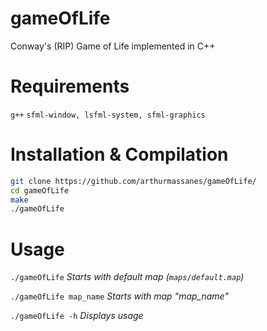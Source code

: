 # gameOfLife
Conway's (RIP) Game of Life implemented in C++

# Requirements
`g++`
`sfml-window, lsfml-system, sfml-graphics`

# Installation & Compilation
```bash
git clone https://github.com/arthurmassanes/gameOfLife/
cd gameOfLife
make
./gameOfLife
```

# Usage
`./gameOfLife` *Starts with default map (`maps/default.map`)*

`./gameOfLife map_name` *Starts with map "map_name"*

`./gameOfLife -h` *Displays usage*
